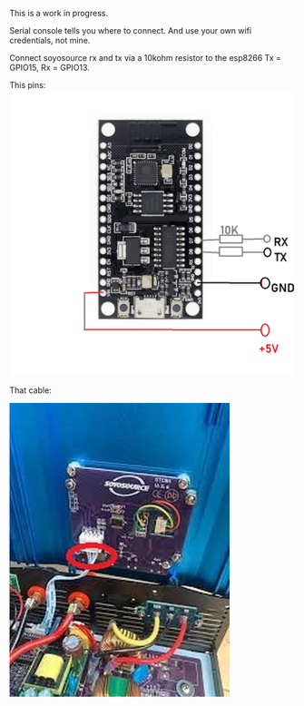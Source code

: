 This is a work in progress.

Serial console tells you where to connect. And use your own wifi credentials, not mine.

Connect soyosource rx and tx via a 10kohm resistor to the esp8266 Tx = GPIO15, Rx = GPIO13.

This pins:
![wiring.png](wiring.png "This way")

That cable:

![images.jpg](images.jpg "This cable")

